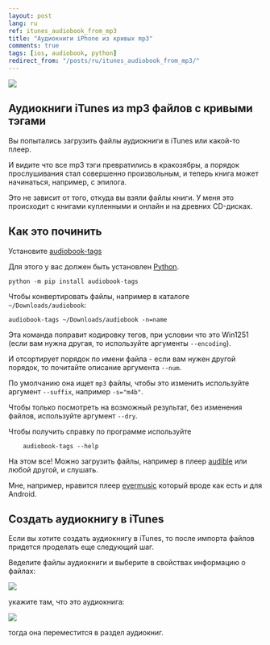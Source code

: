 ```yaml
---
layout: post
lang: ru
ref: itunes_audiobook_from_mp3
title: "Аудиокниги iPhone из кривых mp3"
comments: true
tags: [ios, audiobook, python]
redirect_from: "/posts/ru/itunes_audiobook_from_mp3/"
---
```

![](/images/brothers_karamazov_ardis.jpg)

## Аудиокниги iTunes из mp3 файлов с кривыми тэгами
Вы попытались загрузить файлы аудиокниги в iTunes или какой-то плеер.

И видите что все mp3 тэги превратились в кракозябры, а порядок прослушивания стал совершенно произвольным, и
теперь книга может начинаться, например, с эпилога.

Это не зависит от того, откуда вы взяли файлы книги. У меня это происходит с книгами купленными и онлайн и на древних
CD-дисках.

## Как это починить

Установите [audiobook-tags](https://github.com/andgineer/itunes-audiobook-from-mp3)

Для этого у вас должен быть установлен [Python](https://www.python.org/downloads/).

    python -m pip install audiobook-tags

Чтобы конвертировать файлы, например в каталоге `~/Downloads/audiobook`:

    audiobook-tags ~/Downloads/audiobook -n=name

Эта команда поправит кодировку тегов, при условии что это Win1251 (если вам нужна другая, то используйте
аргументы `--encoding`). 

И отсортирует порядок по имени файла - если вам нужен другой порядок, то почитайте
описание аргумента `--num`.

По умолчанию она ищет `mp3` файлы, чтобы это изменить используйте аргумент `--suffix`, например `-s="m4b"`.

Чтобы только посмотреть на возможный результат, без изменения файлов, используйте аргумент `--dry`.

Чтобы получить справку по программе используйте

        audiobook-tags --help

На этом все! Можно загрузить файлы, например в плеер [audible](http://www.audible.com) или любой другой, и слушать.

Мне, например, нравится плеер [evermusic](https://apps.apple.com/ru/app/evermusic-%D0%BE%D1%84%D1%84%D0%BB%D0%B0%D0%B9%D0%BD-%D0%B0%D1%83%D0%B4%D0%B8%D0%BE%D0%BF%D0%BB%D0%B5%D0%B5%D1%80/id885367198)
который вроде как есть и для Android.

## Создать аудиокнигу в iTunes

Если вы хотите создать аудиокнигу в iTunes, то после импорта файлов придется проделать еще следующий шаг.

Веделите файлы аудиокниги и выберите в свойствах информацию о файлах:

![](/images/itunes_media_kind.png)

укажите там, что это аудиокнига:

![](/images/itunes_media_kind_select.png)

тогда она переместится в раздел аудиокниг.
